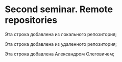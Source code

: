 # Second seminar. Remote repositories

Эта строка добавлена из локального репозитория;

Эта строка добавлена из удаленного репозитория;

Эта строка добавлена Александром Олеговичем;